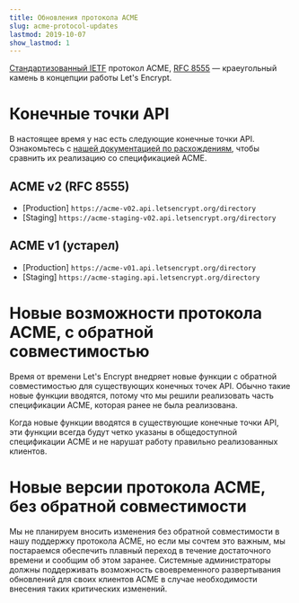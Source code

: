 ```yaml
---
title: Обновления протокола ACME
slug: acme-protocol-updates
lastmod: 2019-10-07
show_lastmod: 1
---
```



[Стандартизованный IETF](https://letsencrypt.org/2019/03/11/acme-protocol-ietf-standard.html) протокол ACME, [RFC 8555](https://datatracker.ietf.org/doc/rfc8555/) — краеугольный камень в концепции работы Let's Encrypt.

# Конечные точки API

В настоящее время у нас есть следующие конечные точки API. Ознакомьтесь с [нашей документацией по расхождениям](https://github.com/letsencrypt/boulder/blob/main/docs/acme-divergences.md), чтобы сравнить их реализацию со спецификацией ACME.

## ACME v2 (RFC 8555)

* [Production] `https://acme-v02.api.letsencrypt.org/directory`
* [Staging] `https://acme-staging-v02.api.letsencrypt.org/directory`

## ACME v1 (устарел)

* [Production] `https://acme-v01.api.letsencrypt.org/directory`
* [Staging] `https://acme-staging.api.letsencrypt.org/directory`

# Новые возможности протокола ACME, с обратной совместимостью

Время от времени Let's Encrypt внедряет новые функции с обратной совместимостью для существующих конечных точек API. Обычно такие новые функции вводятся, потому что мы решили реализовать часть спецификации ACME, которая ранее не была реализована.

Когда новые функции вводятся в существующие конечные точки API, эти функции всегда будут четко указаны в общедоступной спецификации ACME и не нарушат работу правильно реализованных клиентов.

# Новые версии протокола ACME, без обратной совместимости

Мы не планируем вносить изменения без обратной совместимости в нашу поддержку протокола ACME, но если мы сочтем это важным, мы постараемся обеспечить плавный переход в течение достаточного времени и сообщим об этом заранее. Системные администраторы должны поддерживать возможность своевременного развертывания обновлений для своих клиентов ACME в случае необходимости внесения таких критических изменений.
